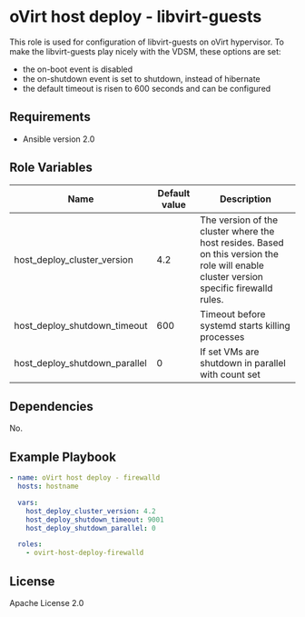 oVirt host deploy - libvirt-guests
=============================

This role is used for configuration of libvirt-guests on oVirt hypervisor.
To make the libvirt-guests play nicely with the VDSM, these options are set:
 - the on-boot event is disabled
 - the on-shutdown event is set to shutdown, instead of hibernate
 - the default timeout is risen to 600 seconds and can be configured

Requirements
------------

 * Ansible version 2.0

Role Variables
--------------

| Name                          | Default value  | Description                                                       |
|-------------------------------|----------------|-------------------------------------------------------------------|
| host_deploy_cluster_version   | 4.2            | The version of the cluster where the host resides. Based on this version the role will enable cluster version specific firewalld rules. |
| host_deploy_shutdown_timeout  | 600            | Timeout before systemd starts killing processes     |
| host_deploy_shutdown_parallel | 0              | If set VMs are shutdown in parallel with count set |

Dependencies
------------

No.

Example Playbook
----------------

```yaml
- name: oVirt host deploy - firewalld
  hosts: hostname

  vars:
    host_deploy_cluster_version: 4.2
    host_deploy_shutdown_timeout: 9001
    host_deploy_shutdown_parallel: 0

  roles:
    - ovirt-host-deploy-firewalld
```

License
-------

Apache License 2.0
